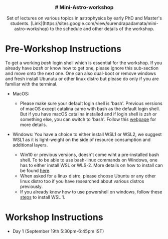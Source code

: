 <br />
<p align="center">

  <h3 align="center"># Mini-Astro-workshop</h3>
  <p align="center">
    Set of lectures on various topics in astrophysics by early PhD and Master's students. [Link](https://sites.google.com/view/surendrapadamata/mini-astro-workshop) to the schedule and other details of the workshop.
  </p>
</p>


# Pre-Workshop Instructions
To get a working *bash* login shell which is essential for the workshop. If you already have *bash* or know how to get one, please ignore this sub-section and move onto the next one. One can also dual-boot or remove windows and fresh install Ubunutu or other linux distro but please do only if you are familiar with the terminal.

* MacOS:
  * Please make sure your default login shell is 'bash'. Previous versions of macOS except catalina came with bash as the default login shell.
But if you have macOS catalina installed and if login shell is zsh or something else, 
you can switch to 'bash'. Follow this [webpage](https://www.howtogeek.com/444596/how-to-change-the-default-shell-to-bash-in-macos-catalina/) for more details.

* Windows:
You have a choice to either install WSL1 or WSL2, we suggest WSL1 as it is light-weight on the side of resource consumption and additional layers.
  * Win10 or previous versions, doesn't come wiht a pre-installed bash shell. To to be able to use bash-linux commands on Windows, one has to either install WSL or WLS-2. More details on how to install can be found [here](https://www.windowscentral.com/install-windows-subsystem-linux-windows-10#install_linux_subsystem_settings_windows10). 
  * When asked for a linux distro, please choose Ubuntu or any other linux distro too if you have researched about various distros previously.
  * If you already know how to use powershell on windows, follow these [steps](https://www.windowscentral.com/install-windows-subsystem-linux-windows-10#install_linux_subsystem_powershell_windows10) to install WSL 1.

# Workshop Instructions
* Day 1 (September 19th 5:30pm-6:45pm IST)
